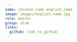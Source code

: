 ```yaml
---
name: chinese_name english_name 
image: images/english_name.jpg 
role: master
group: alum
links:
  github: link_to_github 
---
```

